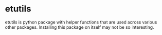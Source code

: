 # etutils
etutils is python package with helper functions that are used across various other packages. Installing this package on itself may not be so interesting.
